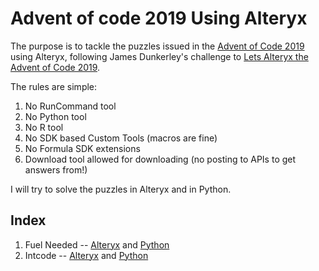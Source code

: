 # Advent of code 2019 Using Alteryx
The purpose is to tackle the puzzles issued in the [Advent of Code 2019](https://adventofcode.com/2019/) using Alteryx, following James Dunkerley's challenge to [Lets Alteryx the Advent of Code 2019](https://jdunkerley.co.uk/2019/11/29/lets-alteryx-the-advent-of-code-2019/amp/).

The rules are simple:
1. No RunCommand tool
1. No Python tool
1. No R tool
1. No SDK based Custom Tools (macros are fine)
1. No Formula SDK extensions
1. Download tool allowed for downloading (no posting to APIs to get answers from!)

I will try to solve the puzzles in Alteryx and in Python.

## Index

1. Fuel Needed -- [Alteryx](Code/Alteryx/Day1) and [Python](Code/Python/Day1/Day1.ipynb)  
2. Intcode -- [Alteryx](Code/Alteryx/Day2) and [Python](Code/Python/Day2/Day2.ipynb) 